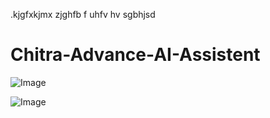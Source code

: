 .kjgfxkjmx  zjghfb f uhfv hv sgbhjsd

# Chitra-Advance-AI-Assistent

![Image](https://github.com/user-attachments/assets/b8f40531-ad99-4534-9443-4411d8385456)

![Image](https://github.com/user-attachments/assets/662ae399-abd5-41ef-8c53-a7340e2ab04d)
